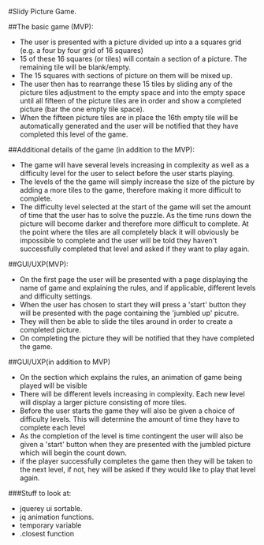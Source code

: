 #Slidy Picture Game. 

##The basic game (MVP): 
- The user is presented with a picture divided up into a a squares grid (e.g. a four by four grid of 16 squares) 
- 15 of these 16 squares (or tiles) will contain a section of a picture. The remaining tile will be blank/empty. 
- The 15 squares with sections of picture on them will be mixed up. 
- The user then has to rearrange these 15 tiles by sliding any of the picture tiles adjustment to the empty space and into the empty space until all fifteen of the picture tiles are in order and show a completed picture (bar the one empty tile space).
- When the fifteen picture tiles are in place the 16th empty tile will be automatically generated and the user will be notified that they have completed this level of the game.

##Additional details of the game (in addition to the MVP): 
- The game will have several levels increasing in complexity as well as a difficulty level for the user to select before the user starts playing. 
- The levels of the the game will simply increase the size of the picture by adding a more tiles to the game, therefore making it more difficult to complete. 
- The difficulty level selected at the start of the game will set the amount of time that the user has to solve the puzzle. As the time runs down the picture will become darker and therefore more difficult to complete. At the point where the tiles are all completely black it will obviously be impossible to complete and the user will be told they haven't successfully completed that level and asked if they want to play again. 


##GUI/UXP(MVP):
- On the first page the user will be presented with a page displaying the name of game and explaining the rules, and if applicable, different levels and difficulty settings. 
 - When the user has chosen to start they will press a 'start' button they will be presented with the page containing the 'jumbled up' picutre. 
 - They will then be able to slide the tiles around in order to create a completed picture. 
 - On completing the picture they will be notified that they have completed the game. 


##GUI/UXP(in addition to MVP)
- On the section which explains the rules, an animation of game being played will be visible 
- There will be different levels increasing in complexity. Each new level will display a larger picture consisting of more tiles. 
- Before the user starts the game they will also be given a choice of difficulty levels. This will determine the amount of time they have to complete each level
- As the completion of the level is time contingent the user will also be given a 'start' button when they are presented with the jumbled picture which will begin the count down. 
- if the player successfully completes the game then they will be taken to the next level, if not, hey will be asked if they would like to play that level again. 




###Stuff to look at:
- jquerey ui sortable. 
- jq animation functions.
- temporary variable 
- .closest function
